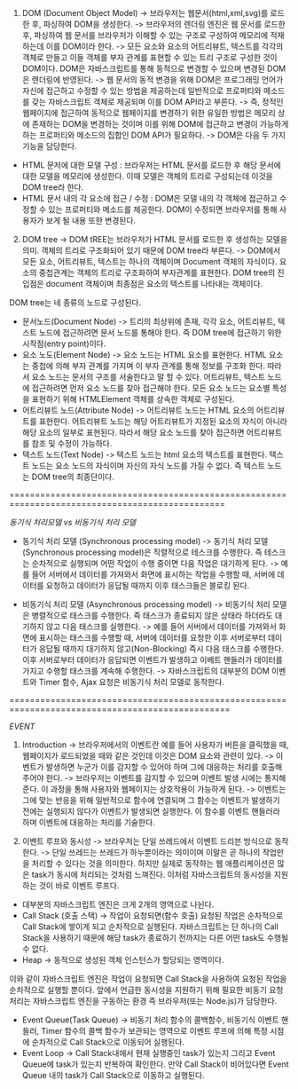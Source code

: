 1. DOM (Document Object Model)
-> 브라우저는 웹문서(html,xml,svg)를 로드한 후, 파싱하여 DOM을 생성한다. 
-> 브라우저의 렌더링 엔진은 웹 문서를 로드한 후, 파싱하여 웹 문서를 브라우저가 이해할 수 있는 구조로 구성하여 메모리에 적재하는데 이를  DOM이라 한다. 
-> 모든 요소와 요소의 어트리뷰트, 텍스트를 각각의 객체로 만들고 이들 객체를 부자 관계를 표현할 수 있는 트리 구조로 구성한 것이 DOM이다.
DOM은 자바스크립트를 통해 동적으로 변경할 수 있으며 변경된 DOM은 렌더링에 반영된다. 
-> 웹 문서의 동적 변경을 위해 DOM은 프로그래밍 언어가 자신에 접근하고 수정할 수 있는 방법을 제공하는데 일반적으로 프로퍼티와 메소드를  갖는 자바스크립트 객체로 제공되며 이를 DOM API라고 부른다. 
-> 즉, 정적인 웹페이지에 접근하여 동적으로 웹페이지를 변경하기 위한 유일한 방법은 메모리 상에 존재하는 DOM을 변경하는 것이며 이를 위해 DOM에 접근하고 변경이 가능하게 하는 프로퍼티와 메소드의 집합인 DOM API가 필요하다.
-> DOM은 다음 두 가지 기능을 담당한다.
 - HTML 문저에 대한 모델 구성 : 브라우저는 HTML 문서를 로드한 후 해당 문서에 대한 모델을 메모리에 생성한다. 이때 모델은 객체의 트리로 구성되는데 이것을 DOM tree라 한다.
 - HTML 문서 내의 각 요소에 접근 / 수정 : DOM은 모델 내의 각 객체에 접근하고 수정할 수 있는 프로퍼티와 메소드를 제공한다. DOM이 수정되면 브라우저를 통해 사용자가 보게 될 내용 또한 변경된다.

 2. DOM tree
 -> DOM tREE는 브라우저가 HTML 문서를 로드한 후 생성하는 모델을 의미. 객체의 트리로 구조화되어 있기 때문에 DOM tree라 부른다. 
 -> DOM에서 모든 요소, 어트리뷰트, 텍스트는 하나의 객체이며 Document 객체의 자식이다. 요소의 중첩관계는 객체의 트리로 구조화하여 부자관계를 표현한다. DOM tree의 진입점은 document 객체이며 최종점은 요소의 텍스트를 나타내는 객체이다. 

 DOM tree는 네 종류의 노드로 구성된다.
 - 문서노드(Document Node)
 -> 트리의 최상위에 존재, 각각 요소, 어트리뷰트, 텍스트 노드에 접근하려면 문서 노드를 통해야 한다. 즉 DOM tree에 접근하기 위한 시작점(entry point)이다.
 - 요소 노도(Element Node)
 -> 요소 노드는 HTML 요소를 표현한다. HTML 요소는 중첩에 의해 부자 관계를 가지며 이 부자 관계를 통해 정보를 구조화 한다. 따라서 요소 노드는 문서의 구조를 서술한다고 말 할 수 있다. 어트리뷰트, 텍스트 노드에 접근하려면 먼저 요소 노드를 찾아 접근해야 한다. 모든 요소 노드는 요소별 특성을 표현하기 위해 HTMLElement 객체를 상속한 객체로 구성된다. 
 - 어트리뷰트 노드(Attribute Node)
 -> 어트리뷰트 노드는 HTML 요소의 어트리뷰트를 표현한다. 어트리뷰트 노드는 해당 어트리뷰트가 지정된 요소의 자식이 아니라 해당 요소의 일부로 표현된다. 따라서 해당 요소 노드를 찾아 접근하면 어트리뷰트를 참조 및 수정이 가능하다.
 - 텍스트 노드(Text Node)
 -> 텍스트 노드는 html 요소의 텍스트를 표현한다. 텍스트 노드는 요소 노드의 자식이며 자신의 자식 노드를 가질 수 없다. 즉 텍스트 노드는 DOM tree의 최종단이다. 

 ================================================================================================

 *동기식 처리모델 vs 비동기식 처리 모델*

- 동기식 처리 모델 (Synchronous processing model)
 -> 동기식 처리 모델(Synchronous processing model)은 직렬적으로 테스크를 수행한다. 즉 테스크는 순차적으로 실행되며 어떤 작업이 수행 중이면 다음 작업은 대기하게 된다.
 -> 예를 들어 서버에서 데이터를 가져와서 화면에 표시하는 작업을 수행할 때, 서버에 데이터를 요청하고 데이터가 응답될 때까지 이후 태스크들은 블로킹 된다. 

 - 비동기식 처리 모델 (Asynchronous processing model)
 -> 비동기식 처리 모델은 병렬적으로 태스크를 수행한다. 즉 태스크가 종료되지 않은 상태라 하더라도 대기하지 않고 다음 태스크를 실행한다.
 -> 예를 들어 서버에서 데이터를 가져와서 화면에 표시하는 태스크를 수행할 때, 서버에 데이터를 요청한 이후 서버로부터 데이터가 응답될 때까지 대기하지 않고(Non-Blocking) 즉시 다음 태스크를 수행한다. 이후 서버로부터 데이터가 응답되면 이벤트가 발생하고 이베트 핸들러가 데이터를 가지고 수행할 태스크를 계속해 수행한다. 
 -> 자바스크립트의 대부분의 DOM 이벤트와 Timer 함수, Ajax 요청은 비동기식 처리 모델로 동작한다. 

 =================================================================================================

 *EVENT*

1. Introduction
-> 브라우저에서의 이벤트란 예를 들어 사용자가 버튼을 클릭했을 때, 웹페이지가 로드되었을 때와 같은 것인데 이것은 DOM 요소와 관련이 있다.
-> 이벤트가 발생하면 누군가 이를 감지할 수 있어야 하며 그에 대응하는 처리를 호출해 주어야 한다. 
-> 브라우저는 이벤트를 감지할 수 있으며 이벤트 발생 시에는 통지해 준다. 이 과정을 통해 사용자와 웹페이지는 상호작용이 가능하게 된다. 
-> 이벤트는 그에 맞는 반응을 위해 일반적으로 함수에 연결되며 그 함수는 이벤트가 발생하기 전에는 실행되지 않다가 이벤트가 발생되면 실행한다. 이 함수를 이벤트 핸들러라 하며 이벤트에 대응하는 처리를 기술한다. 

2. 이벤트 루프와 동시성
-> 브라우저는 단일 쓰레드에서 이벤트 드리븐 방식으로 동작한다.
-> 단일 쓰레드는 쓰레드가 하누뿐이라는 의미이며 이말은 곧 하나의 작업만을 처리할 수 있다는 것을 의미한다. 하지만 실제로 동작하는 웹 애플리케이션은 많은 task가 동시에 처리되는 것처럼 느껴진다. 이처럼 자바스크립트의 동시성을 지원하는 것이 바로 이벤트 루프다. 

- 대부분의 자바스크립트 엔진은 크게 2개의 영역으로 나뉜다.
 - Call Stack (호출 스택)
 -> 작업이 요청되면(함수 호출) 요청된 작업은 순차적으로 Call Stack에 쌓이게 되고 순차적으로 실행된다. 자바스크립트는 단 하나의 Call Stack을 사용하기 때문에 해당 task가 종료하기 전까지는 다른 어떤 task도 수행될 수 없다.
 - Heap
 -> 동적으로 생성된 객체 인스턴스가 할당되는 영역이다. 

이와 같이 자바스크립트 엔진은 작업이 요청되면 Call Stack을 사용하여 요청된 작업을 순차적으로 실행할 뿐이다. 앞에서 언급한 동시성을 지원하기 위해 필요한 비동기 요청 처리는 자바스크립트 엔진을 구동하는 환경 즉 브라우저(또는 Node.js)가 담당한다. 
 - Event Queue(Task Queue)
 -> 비동기 처리 함수의 콜백함수, 비동기식 이벤트 핸들러, Timer 함수의 콜백 함수가 보관되는 영역으로 이벤트 루프에 의해 특정 시점에 순차적으로 Call Stack으로 이동되어 실행된다.
 - Event Loop
 -> Call Stack내에서 현재 실행중인 task가 있는지 그리고 Event Queue에 task가 있는지 반복하여 확인한다. 만약 Call Stack이 비어있다면 Event Queue 내의 task가 Call Stack으로 이동하고 실행된다. 

